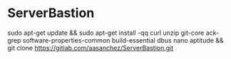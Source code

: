# ServerBastion
sudo apt-get update && sudo apt-get install -qq curl unzip git-core ack-grep software-properties-common build-essential dbus nano aptitude && git clone https://gitlab.com/aasanchez/ServerBastion.git